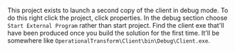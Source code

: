 ﻿This project exists to launch a second copy of the client in debug mode. To do this right click the project, click properties. In the debug section choose `Start External Program` rather than start project. Find the client exe that'll have been produced once you build the solution for the first time. It'll be somewhere like `OperationalTransform\Client\bin\Debug\Client.exe`.